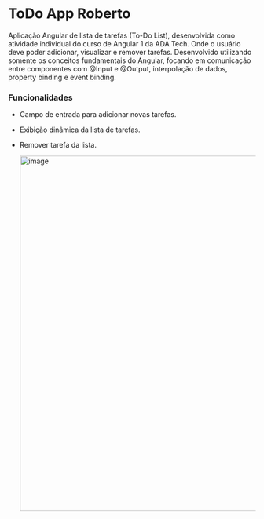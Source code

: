 # ToDo App Roberto

Aplicação Angular de lista de tarefas (To-Do List), desenvolvida como atividade individual do curso de Angular 1 da ADA Tech. Onde o usuário deve poder adicionar, visualizar e remover tarefas.
Desenvolvido utilizando somente os conceitos fundamentais do Angular, focando em comunicação entre componentes com @Input e @Output, interpolação de dados, property binding e event binding.

### Funcionalidades

- Campo de entrada para adicionar novas tarefas.
- Exibição dinâmica da lista de tarefas.
- Remover tarefa da lista.

  <img width="1598" height="724" alt="image" src="https://github.com/user-attachments/assets/1edfbffd-81a1-45f5-91b8-13a4fa42b27e" />
